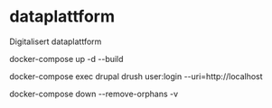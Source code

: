 # dataplattform
Digitalisert dataplattform

docker-compose up -d --build

docker-compose exec drupal drush user:login --uri=http://localhost

docker-compose down --remove-orphans -v
